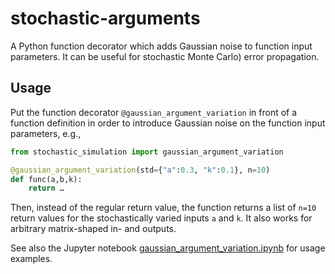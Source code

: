 # stochastic-arguments
A Python function decorator which adds Gaussian noise to function input parameters.
It can be useful for stochastic Monte Carlo) error propagation.

## Usage
Put the function decorator `@gaussian_argument_variation` in front of a function definition in order to introduce Gaussian noise on the function input parameters, e.g., 

```python
from stochastic_simulation import gaussian_argument_variation

@gaussian_argument_variation(std={"a":0.3, "k":0.1}, n=10)
def func(a,b,k):
    return …
```

Then, instead of the regular return value, 
the function returns a list of `n=10` return values for the stochastically varied inputs `a` and `k`. 
It also works for arbitrary matrix-shaped in- and outputs. 

See also the Jupyter notebook [gaussian_argument_variation.ipynb](gaussian_argument_variation.ipynb) for usage examples.
